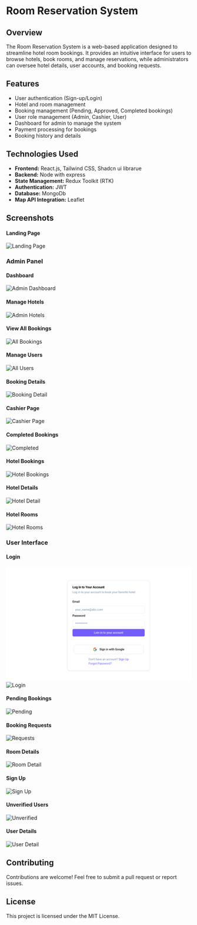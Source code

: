 # Room Reservation System

## Overview

The Room Reservation System is a web-based application designed to streamline hotel room bookings. It provides an intuitive interface for users to browse hotels, book rooms, and manage reservations, while administrators can oversee hotel details, user accounts, and booking requests.

## Features

- User authentication (Sign-up/Login)
- Hotel and room management
- Booking management (Pending, Approved, Completed bookings)
- User role management (Admin, Cashier, User)
- Dashboard for admin to manage the system
- Payment processing for bookings
- Booking history and details

## Technologies Used

- **Frontend:** React.js, Tailwind CSS, Shadcn ui librarue
- **Backend:** Node with express
- **State Management:** Redux Toolkit (RTK)
- **Authentication:** JWT
- **Database:** MongoDb
- **Map API Integration:** Leaflet

## Screenshots

#### Landing Page

![Landing Page](public/screenshots/landing-page.png)

### Admin Panel

#### Dashboard

![Admin Dashboard](public/screenshots/admin-dashboard.png)

#### Manage Hotels

![Admin Hotels](public/screenshots/admin-hotels.png)

#### View All Bookings

![All Bookings](public/screenshots/all-bookings.png)

#### Manage Users

![All Users](public/screenshots/all-users.png)

#### Booking Details

![Booking Detail](public/screenshots/booking-detail.png)

#### Cashier Page

![Cashier Page](public/screenshots/cashier-page.png)

#### Completed Bookings

![Completed](public/screenshots/compelete.png)

#### Hotel Bookings

![Hotel Bookings](public/screenshots/hotel-bookings.png)

#### Hotel Details

![Hotel Detail](public/screenshots/hotel-detail.png)

#### Hotel Rooms

![Hotel Rooms](public/screenshots/hotel-rooms.png)

### User Interface

#### Login

![Login](public/screenshots/google-signin.png)
![Login](public/screenshots/login.png)

#### Pending Bookings

![Pending](public/screenshots/pending.png)

#### Booking Requests

![Requests](public/screenshots/requests.png)

#### Room Details

![Room Detail](public/screenshots/room-detail.png)

#### Sign Up

![Sign Up](public/screenshots/sign-up.png)

#### Unverified Users

![Unverified](public/screenshots/unverified.png)

#### User Details

![User Detail](public/screenshots/user-detail.png)

## Contributing

Contributions are welcome! Feel free to submit a pull request or report issues.

## License

This project is licensed under the MIT License.

